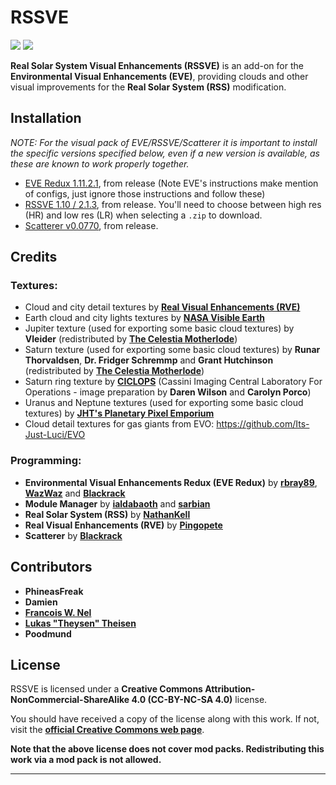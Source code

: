 # RSSVE

![][RSSVE:shield-version]
![][RSSVE:shield-license]

**Real Solar System Visual Enhancements (RSSVE)** is an add-on for the **Environmental Visual Enhancements (EVE)**, providing clouds and other visual improvements for the **Real Solar System (RSS)** modification.

## Installation

_NOTE: For the visual pack of EVE/RSSVE/Scatterer it is important to install the specific versions specified below, even if a new version is available, as these are known to work properly together._

* [EVE Redux 1.11.2.1](https://github.com/LGhassen/EnvironmentalVisualEnhancements/releases/tag/1.11.2.1), from release (Note EVE's instructions make mention of configs, just ignore those instructions and follow these)
* [RSSVE 1.10 / 2.1.3](https://github.com/KSP-RO/RSSVE/releases/tag/2.1.3), from release. You'll need to choose between high res (HR) and low res (LR) when selecting a `.zip` to download.
* [Scatterer v0.0770](https://github.com/LGhassen/Scatterer/releases/tag/0.0770), from release.

## Credits

### Textures:

  * Cloud and city detail textures by **[Real Visual Enhancements (RVE)][RSSVE:RVE-link]**
  * Earth cloud and city lights textures by **[NASA Visible Earth][RSSVE:NASA-VE-link]**
  * Jupiter texture (used for exporting some basic cloud textures) by **Vleider** (redistributed by **[The Celestia Motherlode][RSSVE:TCM-link]**)
  * Saturn texture (used for exporting some basic cloud textures) by **Runar Thorvaldsen**, **Dr. Fridger Schremmp** and **Grant Hutchinson** (redistributed by **[The Celestia Motherlode][RSSVE:TCM-link]**)
  * Saturn ring texture by **[CICLOPS][RSSVE:CICLOPS-link]** (Cassini Imaging Central Laboratory For Operations - image preparation by **Daren Wilson** and **Carolyn Porco**)
  * Uranus and Neptune textures (used for exporting some basic cloud textures) by **[JHT's Planetary Pixel Emporium][RSSVE:PPE-link]**
  * Cloud detail textures for gas giants from EVO: https://github.com/Its-Just-Luci/EVO

### Programming:

  * **Environmental Visual Enhancements Redux (EVE Redux)** by **[rbray89][RSSVE:EVE-link-rbray]**, **[WazWaz][RSSVE:EVE-link-waz]** and **[Blackrack][RSSVE:EVE-link-redux]**
  * **Module Manager** by **[ialdabaoth][RSSVE:MM-link-ialdabaoth]** and **[sarbian][RSSVE:MM-link-sarbian]**
  * **Real Solar System (RSS)** by **[NathanKell][RSSVE:RSS-link]**
  * **Real Visual Enhancements (RVE)** by **[Pingopete][RSSVE:RVE-link]**
  * **Scatterer** by **[Blackrack][RSSVE:Scatterer-link]**

## Contributors
  * **PhineasFreak** 
  * **Damien**
  * **[Francois W. Nel][RSSVE:contributor-francois]**
  * **[Lukas "Theysen" Theisen][RSSVE:contributor-theysen]**
  * **Poodmund**

## License

RSSVE is licensed under a **Creative Commons Attribution-NonCommercial-ShareAlike 4.0 (CC-BY-NC-SA 4.0)** license.

You should have received a copy of the license along with this work. If not, visit the **[official Creative Commons web page][RSSVE:cc-license-link]**.

**Note that the above license does not cover mod packs. Redistributing this work via a mod pack is not allowed.**

***

[RSSVE:cc-license-link]:      https://creativecommons.org/licenses/by-nc-sa/4.0
[RSSVE:CICLOPS-link]:         http://www.ciclops.org
[RSSVE:contributor-francois]: https://github.com/francoiswnel
[RSSVE:contributor-theysen]:  https://github.com/Theysen
[RSSVE:EVE-link-rbray]:       https://github.com/rbray89
[RSSVE:EVE-link-waz]:         https://github.com/WazWaz
[RSSVE:MM-link-ialdabaoth]:   https://github.com/Ialdabaoth
[RSSVE:MM-link-sarbian]:      https://github.com/sarbian/ModuleManager
[RSSVE:NASA-VE-link]:         http://visibleearth.nasa.gov
[RSSVE:PPE-link]:             http://planetpixelemporium.com
[RSSVE:RSS-link]:             https://github.com/KSP-RO/RealSolarSystem
[RSSVE:RVE-link]:             https://github.com/Pingopete
[RSSVE:Scatterer-link]:       https://github.com/LGhassen
[RSSVE:shield-license]:       https://img.shields.io/badge/License-CC--BY--NC--SA%204.0-green.svg
[RSSVE:shield-version]:       https://img.shields.io/badge/1.10.1-KSP-green
[RSSVE:TCM-link]:             http://www.celestiamotherlode.net
[RSSVE:wiki-link]:            https://github.com/KSP-RO/RSSVE/wiki
[RSSVE:EVE-link-redux]:           https://github.com/LGhassen/
